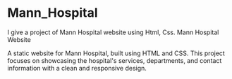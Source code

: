 # Mann_Hospital
I give a project of Mann Hospital website using Html, Css.
Mann Hospital Website

A static website for Mann Hospital, built using HTML and CSS. This project focuses on showcasing the hospital's services, departments, and contact information with a clean and responsive design.
